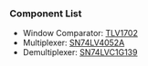 
### Component List

- Window Comparator: [TLV1702](https://www.ti.com/product/TLV1702)
- Multiplexer: [SN74LV4052A](https://www.ti.com/product/SN74LV4052A)
- Demultiplexer: [SN74LVC1G139](https://www.ti.com/product/SN74LVC1G139)

